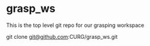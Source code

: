 # grasp_ws

This is the top level git repo for our grasping workspace

git clone git@github.com:CURG/grasp_ws.git
